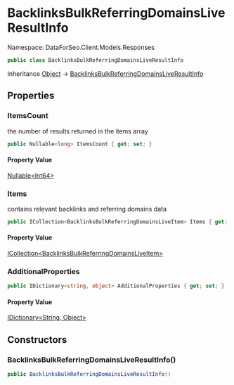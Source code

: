 # BacklinksBulkReferringDomainsLiveResultInfo

Namespace: DataForSeo.Client.Models.Responses

```csharp
public class BacklinksBulkReferringDomainsLiveResultInfo
```

Inheritance [Object](https://docs.microsoft.com/en-us/dotnet/api/system.object) → [BacklinksBulkReferringDomainsLiveResultInfo](./dataforseo.client.models.responses.backlinksbulkreferringdomainsliveresultinfo.md)

## Properties

### **ItemsCount**

the number of results returned in the items array

```csharp
public Nullable<long> ItemsCount { get; set; }
```

#### Property Value

[Nullable&lt;Int64&gt;](https://docs.microsoft.com/en-us/dotnet/api/system.nullable-1)<br>

### **Items**

contains relevant backlinks and referring domains data

```csharp
public ICollection<BacklinksBulkReferringDomainsLiveItem> Items { get; set; }
```

#### Property Value

[ICollection&lt;BacklinksBulkReferringDomainsLiveItem&gt;](./dataforseo.client.models.backlinksbulkreferringdomainsliveitem.md)<br>

### **AdditionalProperties**

```csharp
public IDictionary<string, object> AdditionalProperties { get; set; }
```

#### Property Value

[IDictionary&lt;String, Object&gt;](https://docs.microsoft.com/en-us/dotnet/api/system.collections.generic.idictionary-2)<br>

## Constructors

### **BacklinksBulkReferringDomainsLiveResultInfo()**

```csharp
public BacklinksBulkReferringDomainsLiveResultInfo()
```
